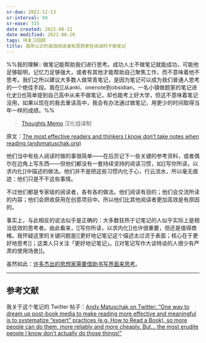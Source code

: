```yaml
---
sr-due: 2022-12-13
sr-interval: 94
sr-ease: 315
date created: 2022-08-11
date modified: 2022-08-20
tags: 待复习回顾
title: 我所认识的高效阅读者和思想家在阅读时不做笔记
---
```


%%我的理解:: 做笔记能帮助我们进行思考。成功人士不做笔记就能成功，可能他足够聪明，记忆力足够强大，或者有其他才能帮助自己聚焦工作，而不意味着他不思考。我们之所以建议大多数人做常青笔记，是因为笔记可以成为我们普通人思考的一个绝佳手段。我在[[从anki、onenote到obsidian，一名小镇做题家的笔记进化史]]也简单提到自己高中从来不做笔记，却也能考上好大学，但这不意味着笔记没用，如果以现在的我去重读高中，我会有办法通过做笔记，用更少的时间取得当年一样的成绩。%%

> [Thoughts Memo](https://paratranz.cn/projects/3131) 汉化组译制

原文：[The most effective readers and thinkers I know don’t take notes when reading (andymatuschak.org)](https://notes.andymatuschak.org/z6GNVv6RyFDewy11ZgXzce8agWxSLwJ6Ub5Rw)

他们当中有些人阅读时做的事很简单——在后页记下一些关键的参考资料，或者偶尔在边角上写东西——但他们都没有一套持续坚持的阅读习惯，如[[写你所读，以求内化]]中描述的做法。他们并不是把这些习惯内化于心，行云流水，所以毫无痕迹：他们只是不干这些事情。

不过他们都是专家级的阅读者，各有各的做法。他们阅读有目的；他们会交流所读的内容；他们会把收获用在创意项目中。所以他们比其他阅读者更加高效是有原因的。

事实上，与此相反的说法似乎是正确的：大多数狂热于记笔记的人似乎实际上是相当低效的思考者。由此看来，[[写你所读，以求内化]]也许很重要，但还是值得商榷。我怀疑这里的关键问题是[[更好地记笔记这个描述太过流于表面；核心在于更好地思考]]；这类人只关注「更好地记笔记」。[[对笔记写作大谈特谈的人很少有严肃的使用场景]]。

虽然如此：[许多杰出的思想家需要借助书写界面来思考](https://notes.andymatuschak.org/z5WDNZizsbAzE1p2BLwr339fV4TCpzNvaztP2)。

___

## 参考文献

我关于这个笔记的 Twitter 帖子：[Andy Matuschak on Twitter: “One way to dream up post-book media to make reading more effective and meaningful is to systematize “expert” practices (e.g. How to Read a Book), so more people can do them, more reliably and more cheaply. But… the most erudite people I know don’t actually do those things!”](https://twitter.com/andy_matuschak/status/1211487900505792512)
